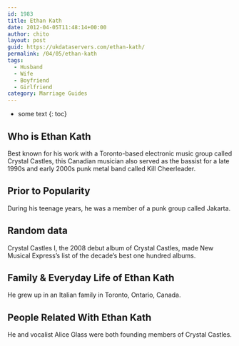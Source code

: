 ```yaml
---
id: 1983
title: Ethan Kath
date: 2012-04-05T11:48:14+00:00
author: chito
layout: post
guid: https://ukdataservers.com/ethan-kath/
permalink: /04/05/ethan-kath
tags:
  - Husband
  - Wife
  - Boyfriend
  - Girlfriend
category: Marriage Guides
---
```


* some text
{: toc}


## Who is  Ethan Kath
                  
                  
                  
Best known for his work with a Toronto-based electronic music group called Crystal Castles, this Canadian musician also served as the bassist for a late 1990s and early 2000s punk metal band called Kill Cheerleader.
                  
                
                
                
## Prior to Popularity 
                  
                  
                  
During his teenage years, he was a member of a punk group called Jakarta.
                  
                
                
                
## Random data 
                  
                  
                  
Crystal Castles I, the 2008 debut album of Crystal Castles, made New Musical Express&#8217;s list of the decade&#8217;s best one hundred albums.
                  
                
                
                
## Family & Everyday Life of Ethan Kath
                  
                  
                  
He grew up in an Italian family in Toronto, Ontario, Canada.
                  
                
                
                
## People Related With  Ethan Kath
                  
                  
                  
He and vocalist Alice Glass were both founding members of Crystal Castles.
                  
                
              
            
          
          
          
    
    
  
